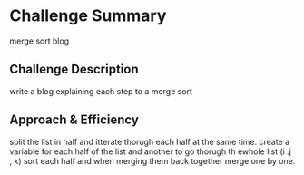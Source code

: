 # Challenge Summary
merge sort blog

## Challenge Description
write a blog explaining each step to a merge sort

## Approach & Efficiency
split the list in half and itterate thorugh each half at the same time. create a variable for each half of the list and another to go thorugh th ewhole list (i .j , k) sort each half and when merging them back together merge one by one.


